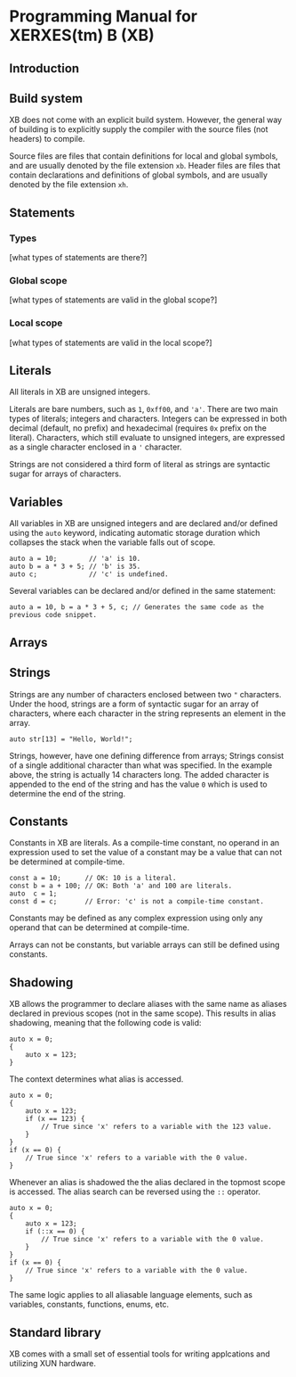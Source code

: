 # Programming Manual for XERXES(tm) B (XB)

## Introduction

## Build system
XB does not come with an explicit build system. However, the general way of building is to explicitly supply the compiler with the source files (not headers) to compile.

Source files are files that contain definitions for local and global symbols, and are usually denoted by the file extension `xb`. Header files are files that contain declarations and definitions of global symbols, and are usually denoted by the file extension `xh`.

## Statements
### Types
[what types of statements are there?]

### Global scope
[what types of statements are valid in the global scope?]

### Local scope
[what types of statements are valid in the local scope?]

## Literals
All literals in XB are unsigned integers.

Literals are bare numbers, such as `1`, `0xff00`, and `'a'`. There are two main types of literals; integers and characters. Integers can be expressed in both decimal (default, no prefix) and hexadecimal (requires `0x` prefix on the literal). Characters, which still evaluate to unsigned integers, are expressed as a single character enclosed in a `'` character.

Strings are not considered a third form of literal as strings are syntactic sugar for arrays of characters.

## Variables
All variables in XB are unsigned integers and are declared and/or defined using the `auto` keyword, indicating automatic storage duration which collapses the stack when the variable falls out of scope.
```
auto a = 10;        // 'a' is 10.
auto b = a * 3 + 5; // 'b' is 35.
auto c;             // 'c' is undefined.
```

Several variables can be declared and/or defined in the same statement:
```
auto a = 10, b = a * 3 + 5, c; // Generates the same code as the previous code snippet.
```

## Arrays

## Strings
Strings are any number of characters enclosed between two `"` characters. Under the hood, strings are a form of syntactic sugar for an array of characters, where each character in the string represents an element in the array.
```
auto str[13] = "Hello, World!";
```

Strings, however, have one defining difference from arrays; Strings consist of a single additional character than what was specified. In the example above, the string is actually 14 characters long. The added character is appended to the end of the string and has the value `0` which is used to determine the end of the string.

## Constants
Constants in XB are literals. As a compile-time constant, no operand in an expression used to set the value of a constant may be a value that can not be determined at compile-time.
```
const a = 10;      // OK: 10 is a literal.
const b = a + 100; // OK: Both 'a' and 100 are literals.
auto  c = 1;
const d = c;       // Error: 'c' is not a compile-time constant.
```

Constants may be defined as any complex expression using only any operand that can be determined at compile-time.

Arrays can not be constants, but variable arrays can still be defined using constants.

## Shadowing
XB allows the programmer to declare aliases with the same name as aliases declared in previous scopes (not in the same scope). This results in alias shadowing, meaning that the following code is valid:
```
auto x = 0;
{
	auto x = 123;
}
```

The context determines what alias is accessed.
```
auto x = 0;
{
	auto x = 123;
	if (x == 123) {
		// True since 'x' refers to a variable with the 123 value.
	}
}
if (x == 0) {
	// True since 'x' refers to a variable with the 0 value.
}
```

Whenever an alias is shadowed the the alias declared in the topmost scope is accessed. The alias search can be reversed using the `::` operator.

```
auto x = 0;
{
	auto x = 123;
	if (::x == 0) {
		// True since 'x' refers to a variable with the 0 value.
	}
}
if (x == 0) {
	// True since 'x' refers to a variable with the 0 value.
}
```

The same logic applies to all aliasable language elements, such as variables, constants, functions, enums, etc.

## Standard library
XB comes with a small set of essential tools for writing applcations and utilizing XUN hardware.